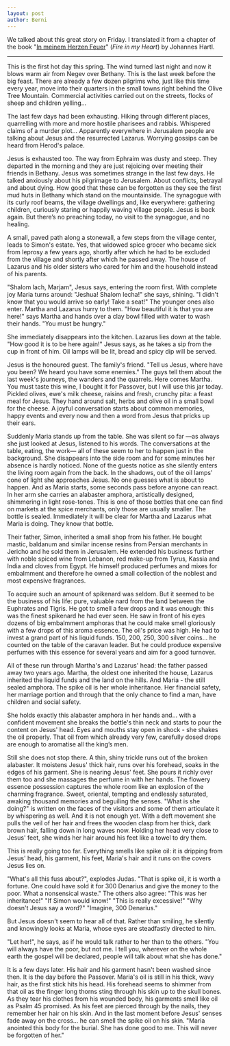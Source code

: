 ```yaml
---
layout: post
author: Berni
---
```


We talked about this great story on Friday.  I translated it from a
chapter of the book "[In meinem Herzen Feuer][book]" (_Fire in my
Heart_) by Johannes Hartl.

[book]: https://www.amazon.de/dp/3417266106

---

This is the first hot day this spring.  The wind turned last night and
now it blows warm air from Negev over Bethany.  This is the last week
before the big feast.  There are already a few dozen pilgrims who, just
like this time every year, move into their quarters in the small towns
right behind the Olive Tree Mountain.  Commercial activities carried out
on the streets, flocks of sheep and children yelling...

The last few days had been exhausting.  Hiking through different places,
quarrelling with more and more hostile pharisees and rabbis.  Whispered
claims of a murder plot...  Apparently everywhere in Jerusalem people
are talking about Jesus and the resurrected Lazarus.  Worrying gossips
can be heard from Herod's palace.

Jesus is exhausted too.  The way from Ephraim was dusty and steep.  They
departed in the morning and they are just rejoicing over meeting their
friends in Bethany.  Jesus was sometimes strange in the last few days.
He talked anxiously about his pilgrimage to Jerusalem.  About conflicts,
betrayal and about dying.  How good that these can be forgotten as they
see the first mud huts in Bethany which stand on the mountainside.  The
synagogue with its curly roof beams, the village dwellings and, like
everywhere: gathering children, curiously staring or happily waving
village people.  Jesus is back again.  But there’s no preaching today,
no visit to the synagogue, and no healing.

A small, paved path along a stonewall, a few steps from the village
center, leads to Simon's estate.  Yes, that widowed spice grocer who
became sick from leprosy a few years ago, shortly after which he had to
be excluded from the village and shortly after which he passed away.
The house of Lazarus and his older sisters who cared for him and the
household instead of his parents.

"Shalom lach, Marjam", Jesus says, entering the room first.  With
complete joy Maria turns around: "Jeshua! Shalom lecha!" she says,
shining.  "I didn't know that you would arrive so early! Take a seat!"
The younger ones also enter.  Martha and Lazarus hurry to them.  "How
beautiful it is that you are here!" says Martha and hands over a clay
bowl filled with water to wash their hands.  "You must be hungry."

She immediately disappears into the kitchen.  Lazarus lies down at the
table.  "How good it is to be here again!" Jesus says, as he takes a sip
from the cup in front of him.  Oil lamps will be lit, bread and spicy
dip will be served.

Jesus is the honoured guest.  The family's friend.  "Tell us Jesus,
where have you been? We heard you have some enemies." The guys tell them
about the last week's journeys, the wanders and the quarrels.  Here
comes Martha.  You must taste this wine, I bought it for Passover, but I
will use this jar today.  Pickled olives, ewe's milk cheese, raisins and
fresh, crunchy pita: a feast meal for Jesus.  They hand around salt,
herbs and olive oil in a small bowl for the cheese.  A joyful
conversation starts about common memories, happy events and every now
and then a word from Jesus that pricks up their ears.

Suddenly Maria stands up from the table.  She was silent so far —as
always she just looked at Jesus, listened to his words.  The
conversations at the table, eating, the work— all of these seem to her
to happen just in the background.  She disappears into the side room and
for some minutes her absence is hardly noticed.  None of the guests
notice as she silently enters the living room again from the back.  In
the shadows, out of the oil lamps' cone of light she approaches Jesus.
No one guesses what is about to happen.  And as Maria starts, some
seconds pass before anyone can react.  In her arm she carries an
alabaster amphora, artistically designed, shimmering in light
rose-tones.  This is one of those bottles that one can find on markets
at the spice merchants, only those are usually smaller.  The bottle is
sealed.  Immediately it will be clear for Martha and Lazarus what Maria
is doing.  They know that bottle.

Their father, Simon, inherited a small shop from his father.  He bought
mastic, baldanum and similar incense resins from Persian merchants in
Jericho and he sold them in Jerusalem.  He extended his business further
with noble spiced wine from Lebanon, red make-up from Tyrus, Kassia and
India and cloves from Egypt.  He himself produced perfumes and mixes for
embalmment and therefore he owned a small collection of the noblest and
most expensive fragrances.

To acquire such an amount of spikenard was seldom.  But it seemed to be
the business of his life: pure, valuable nard from the land between the
Euphrates and Tigris.  He got to smell a few drops and it was enough:
this was the finest spikenard he had ever seen.  He saw in front of his
eyes dozens of big embalmment amphoras that he could make smell
gloriously with a few drops of this aroma essence.  The oil's price was
high.  He had to invest a grand part of his liquid funds.  150, 200,
250, 300 silver coins...  he counted on the table of the caravan leader.
But he could produce expensive perfumes with this essence for several
years and aim for a good turnover.

All of these run through Martha's and Lazarus' head: the father passed
away two years ago.  Martha, the oldest one inherited the house, Lazarus
inherited the liquid funds and the land on the hills.  And Maria - the
still sealed amphora.  The spike oil is her whole inheritance.  Her
financial safety, her marriage portion and through that the only chance
to find a man, have children and social safety.

She holds exactly this alabaster amphora in her hands and...  with a
confident movement she breaks the bottle's thin neck and starts to pour
the content on Jesus' head.  Eyes and mouths stay open in shock - she
shakes the oil properly.  That oil from which already very few,
carefully dosed drops are enough to aromatise all the king’s men.

Still she does not stop there.  A thin, shiny trickle runs out of the
broken alabaster.  It moistens Jesus' thick hair, runs over his
forehead, soaks in the edges of his garment.  She is nearing Jesus'
feet.  She pours it richly over them too and she massages the perfume in
with her hands.  The flowery essence possession captures the whole room
like an explosion of the charming fragrance.  Sweet, oriental, tempting
and endlessly saturated, awaking thousand memories and beguiling the
senses.  "What is she doing?" is written on the faces of the visitors
and some of them articulate it by whispering as well.  And it is not
enough yet.  With a deft movement she pulls the veil of her hair and
frees the wooden clasp from her thick, dark brown hair, falling down in
long waves now.  Holding her head very close to Jesus' feet, she winds
her hair around his feet like a towel to dry them.

This is really going too far.  Everything smells like spike oil: it is
dripping from Jesus' head, his garment, his feet, Maria's hair and it
runs on the covers Jesus lies on.

"What's all this fuss about?", explodes Judas.  "That is spike oil, it
is worth a fortune.  One could have sold it for 300 Denarius and give
the money to the poor.  What a nonsensical waste." The others also
agree: "This was her inheritance!" "If Simon would know!" "This is
really excessive!" "Why doesn't Jesus say a word?" "Imagine, 300
Denarius."

But Jesus doesn't seem to hear all of that.  Rather than smiling, he
silently and knowingly looks at Maria, whose eyes are steadfastly
directed to him.

"Let her!", he says, as if he would talk rather to her than to the
others.  "You will always have the poor, but not me.  I tell you,
wherever on the whole earth the gospel will be declared, people will
talk about what she has done."

It is a few days later.  His hair and his garment hasn't been washed
since then.  It is the day before the Passover.  Maria's oil is still in
his thick, wavy hair, as the first stick hits his head.  His forehead
seems to shimmer from that oil as the finger long thorns sting through
his skin up to the skull bones.  As they tear his clothes from his
wounded body, his garments smell like oil as Psalm 45 promised.  As his
feet are pierced through by the nails, they remember her hair on his
skin.  And in the last moment before Jesus' senses fade away on the
cross...  he can smell the spike oil on his skin.  "Maria anointed this
body for the burial.  She has done good to me.  This will never be
forgotten of her."


